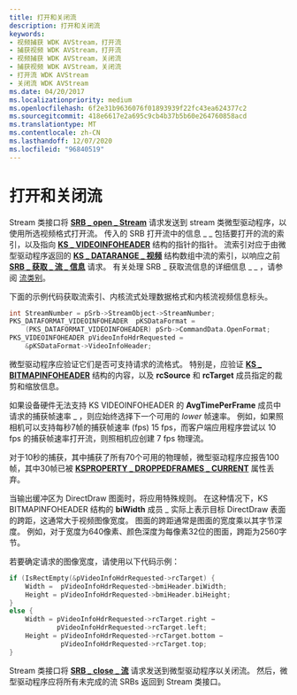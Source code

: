```yaml
---
title: 打开和关闭流
description: 打开和关闭流
keywords:
- 视频捕获 WDK AVStream，打开流
- 捕获视频 WDK AVStream，打开流
- 视频捕获 WDK AVStream，关闭流
- 捕获视频 WDK AVStream，关闭流
- 打开流 WDK AVStream
- 关闭流 WDK AVStream
ms.date: 04/20/2017
ms.localizationpriority: medium
ms.openlocfilehash: 6f2e31b9636076f01893939f22fc43ea624377c2
ms.sourcegitcommit: 418e6617e2a695c9cb4b37b5b60e264760858acd
ms.translationtype: MT
ms.contentlocale: zh-CN
ms.lasthandoff: 12/07/2020
ms.locfileid: "96840519"
---
```

# <a name="opening-and-closing-a-stream"></a>打开和关闭流


Stream 类接口将 [**SRB \_ open \_ Stream**](./srb-open-stream.md) 请求发送到 stream 类微型驱动程序，以使用所选视频格式打开流。 传入的 SRB 打开流中的信息 \_ \_ 包括要打开的流的索引，以及指向 [**KS \_ VIDEOINFOHEADER**](/windows-hardware/drivers/ddi/ksmedia/ns-ksmedia-tagks_videoinfoheader) 结构的指针的指针。 流索引对应于由微型驱动程序返回的 [**KS \_ DATARANGE \_ 视频**](/windows-hardware/drivers/ddi/ksmedia/ns-ksmedia-tagks_datarange_video) 结构数组中流的索引，以响应之前 [**SRB \_ 获取 \_ 流 \_ 信息**](./srb-get-stream-info.md) 请求。 有关处理 SRB \_ 获取流信息的详细信息 \_ \_ ，请参阅 [流类别](stream-categories.md)。

下面的示例代码获取流索引、内核流式处理数据格式和内核流视频信息标头。

```cpp
int StreamNumber = pSrb->StreamObject->StreamNumber;
PKS_DATAFORMAT_VIDEOINFOHEADER  pKSDataFormat = 
    (PKS_DATAFORMAT_VIDEOINFOHEADER) pSrb->CommandData.OpenFormat;
PKS_VIDEOINFOHEADER pVideoInfoHdrRequested = 
    &pKSDataFormat->VideoInfoHeader;
```

微型驱动程序应验证它们是否可支持请求的流格式。 特别是，应验证 [**KS \_ BITMAPINFOHEADER**](/windows-hardware/drivers/ddi/ksmedia/ns-ksmedia-tagks_bitmapinfoheader) 结构的内容，以及 **rcSource** 和 **rcTarget** 成员指定的裁剪和缩放信息。

如果设备硬件无法支持 KS VIDEOINFOHEADER 的 **AvgTimePerFrame** 成员中请求的捕获帧速率 \_ ，则应始终选择下一个可用的 *lower* 帧速率。 例如，如果照相机可以支持每秒7帧的捕获帧速率 (fps) 15 fps，而客户端应用程序尝试以 10 fps 的捕获帧速率打开流，则照相机应创建 7 fps 物理流。

对于10秒的捕获，其中捕获了所有70个可用的物理帧，微型驱动程序应报告100帧，其中30帧已被 [**KSPROPERTY \_ DROPPEDFRAMES \_ CURRENT**](./ksproperty-droppedframes-current.md) 属性丢弃。

当输出缓冲区为 DirectDraw 图面时，将应用特殊规则。 在这种情况下，KS BITMAPINFOHEADER 结构的 **biWidth** 成员 \_ 实际上表示目标 DirectDraw 表面的跨距，这通常大于视频图像宽度。 图面的跨距通常是图面的宽度乘以其字节深度。 例如，对于宽度为640像素、颜色深度为每像素32位的图面，跨距为2560字节。

若要确定请求的图像宽度，请使用以下代码示例：

```cpp
if (IsRectEmpty(&pVideoInfoHdrRequested->rcTarget) {
    Width =  pVideoInfoHdrRequested->bmiHeader.biWidth;
    Height = pVideoInfoHdrRequested->bmiHeader.biHeight;
} 
else {
    Width = pVideoInfoHdrRequested->rcTarget.right − 
            pVideoInfoHdrRequested->rcTarget.left;
    Height = pVideoInfoHdrRequested->rcTarget.bottom − 
             pVideoInfoHdrRequested->rcTarget.top;
}
```

Stream 类接口将 [**SRB \_ close \_ 流**](./srb-close-stream.md) 请求发送到微型驱动程序以关闭流。 然后，微型驱动程序应将所有未完成的流 SRBs 返回到 Stream 类接口。

 

